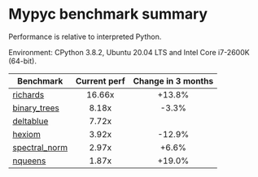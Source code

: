 # Mypyc benchmark summary

Performance is relative to interpreted Python.

Environment: CPython 3.8.2, Ubuntu 20.04 LTS and Intel Core i7-2600K (64-bit).

| Benchmark | Current perf | Change in 3 months |
| --- | :---: | :---: |
| [richards](benchmarks/richards.md) | 16.66x | +13.8% |
| [binary_trees](benchmarks/binary_trees.md) | 8.18x | -3.3% |
| [deltablue](benchmarks/deltablue.md) | 7.72x |  |
| [hexiom](benchmarks/hexiom.md) | 3.92x | -12.9% |
| [spectral_norm](benchmarks/spectral_norm.md) | 2.97x | +6.6% |
| [nqueens](benchmarks/nqueens.md) | 1.87x | +19.0% |
